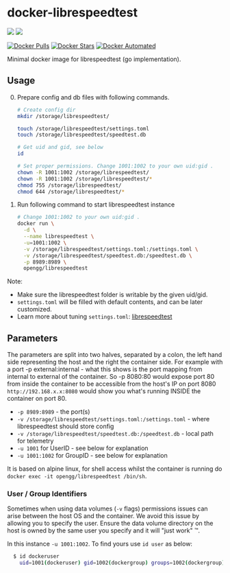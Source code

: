# docker-librespeedtest

[![](https://images.microbadger.com/badges/version/opengg/librespeedtest.svg)](https://microbadger.com/images/opengg/librespeedtest "Get your own version badge on microbadger.com")
[![](https://images.microbadger.com/badges/image/opengg/librespeedtest.svg)](https://microbadger.com/images/opengg/librespeedtest "Get your own image badge on microbadger.com")

[![Docker Pulls](https://img.shields.io/docker/pulls/opengg/librespeedtest.svg)](https://hub.docker.com/r/opengg/librespeedtest/ "Docker Pulls")
[![Docker Stars](https://img.shields.io/docker/stars/opengg/librespeedtest.svg)](https://hub.docker.com/r/opengg/librespeedtest/ "Docker Stars")
[![Docker Automated](https://img.shields.io/docker/automated/opengg/librespeedtest.svg)](https://hub.docker.com/r/opengg/librespeedtest/ "Docker Automated")

Minimal docker image for librespeedtest (go implementation).

## Usage

0. Prepare config and db files with following commands.

    ```bash
    # Create config dir
    mkdir /storage/librespeedtest/

    touch /storage/librespeedtest/settings.toml
    touch /storage/librespeedtest/speedtest.db

    # Get uid and gid, see below
    id

    # Set proper permissions. Change 1001:1002 to your own uid:gid .
    chown -R 1001:1002 /storage/librespeedtest/
    chown -R 1001:1002 /storage/librespeedtest/*
    chmod 755 /storage/librespeedtest/
    chmod 644 /storage/librespeedtest/*
    ```

0. Run following command to start librespeedtest instance

    ```bash
    # Change 1001:1002 to your own uid:gid .
    docker run \
      -d \
      --name librespeedtest \
      -u=1001:1002 \
      -v /storage/librespeedtest/settings.toml:/settings.toml \
      -v /storage/librespeedtest/speedtest.db:/speedtest.db \
      -p 8989:8989 \
      opengg/librespeedtest
    ```

Note:
* Make sure the librespeedtest folder is writable by the given uid/gid.
* `settings.toml` will be filled with default contents, and can be later customized.
* Learn more about tuning `settings.toml`: [librespeedtest](https://github.com/librespeed/speedtest/tree/go)

## Parameters

The parameters are split into two halves, separated by a colon, the left hand side representing the host and the right the container side.
For example with a port -p external:internal - what this shows is the port mapping from internal to external of the container.
So -p 8080:80 would expose port 80 from inside the container to be accessible from the host's IP on port 8080
`http://192.168.x.x:8080` would show you what's running INSIDE the container on port 80.


* `-p 8989:8989` - the port(s)
* `-v /storage/librespeedtest/settings.toml:/settings.toml` - where librespeedtest should store config
* `-v /storage/librespeedtest/speedtest.db:/speedtest.db` - local path for telemetry
* `-u 1001` for UserID - see below for explanation
* `-u 1001:1002` for GroupID - see below for explanation

It is based on alpine linux, for shell access whilst the container is running do `docker exec -it opengg/librespeedtest /bin/sh`.

### User / Group Identifiers

Sometimes when using data volumes (`-v` flags) permissions issues can arise between the host OS and the container. We avoid this issue by allowing you to specify the user. Ensure the data volume directory on the host is owned by the same user you specify and it will "just work" ™.

In this instance `-u 1001:1002`. To find yours use `id user` as below:

```bash
  $ id dockeruser
    uid=1001(dockeruser) gid=1002(dockergroup) groups=1002(dockergroup)
```
